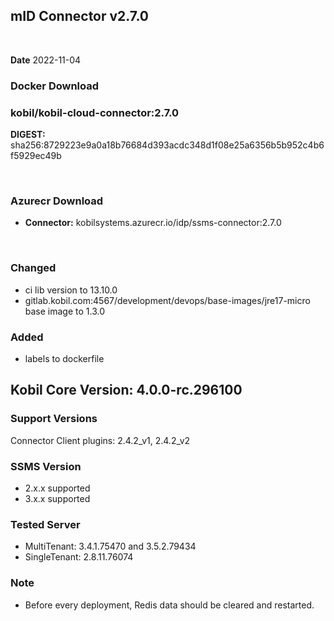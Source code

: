 ## mID Connector v2.7.0

<br/>

**Date** 2022-11-04

### **Docker Download**
### kobil/kobil-cloud-connector:2.7.0
**DIGEST:** sha256:8729223e9a0a18b76684d393acdc348d1f08e25a6356b5b952c4b6f5929ec49b

<br/>

### **Azurecr Download**
- **Connector:** kobilsystems.azurecr.io/idp/ssms-connector:2.7.0
<br/>
 
### Changed 
* ci lib version to 13.10.0
* gitlab.kobil.com:4567/development/devops/base-images/jre17-micro base image to 1.3.0

### Added 
* labels to dockerfile


## Kobil Core Version: 4.0.0-rc.296100

### Support Versions
Connector Client plugins: 2.4.2_v1, 2.4.2_v2 
 
### SSMS Version 
* 2.x.x supported 
* 3.x.x supported 

### Tested Server 
* MultiTenant: 3.4.1.75470 and 3.5.2.79434 
* SingleTenant: 2.8.11.76074 

### Note
* Before every deployment, Redis data should be cleared and restarted. 
